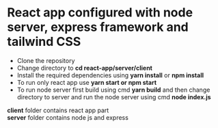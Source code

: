 # React app configured with node server, express framework and tailwind CSS
* Clone the repository
* Change directory to **cd react-app/server/client**
* Install the required dependencies using **yarn install** or **npm install**
* To run only react app use **yarn start or npm start**
* To run node server first build using cmd **yarn build** and then change directory to server and run the node server using cmd **node index.js**

**client** folder contains react app part<br />
 **server** folder contains node js and express
